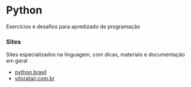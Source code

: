 Python
========

Exercícios e desafios para apredizado de programação


### Sites

Sites especializados na linguagem, com dicas, materiais e documentação em geral

* [python brasil](http://www.python.org.br)
* [vitoratair.com.br](http://vitoratair.com.br)
